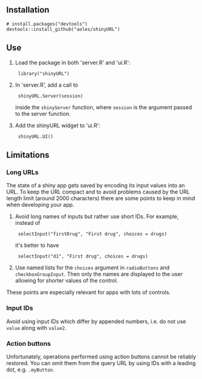 ## Installation

    # install.packages("devtools")
    devtools::install_github("aoles/shinyURL")

## Use

1. Load the package in both 'server.R' and 'ui.R':

        library("shinyURL")

2. In 'server.R', add a call to
    
        shinyURL.Server(session)
        
    inside the `shinyServer` function, where `session` is the argument passed to the server function.
        
3. Add the shinyURL widget to 'ui.R':

        shinyURL.UI()

## Limitations

### Long URLs

The state of a shiny app gets saved by encoding its input values into an URL. To keep the URL compact and to avoid problems caused by the URL length limit (around 2000 characters) there are some points to keep in mind when developing your app.

1. Avoid long names of inputs but rather use short IDs. For example, instead of

        selectInput("firstDrug", "First drug", choices = drugs)
    
    it's better to have

        selectInput("d1", "First drug", choices = drugs)

2. Use named lists for the `choices` argument in `radioButtons` and `checkboxGroupInput`. Then only the names are displayed to the user allowing for shorter values of the control.

These points are especially relevant for apps with lots of controls.

### Input IDs

Avoid using input IDs which differ by appended numbers, i.e. do not use `value` along with `value2`.

### Action buttons

Unfortunately, operations performed using action buttons cannot be reliably restored. You can omit them from the query URL by using IDs with a leading dot, e.g. `.myButton`.
